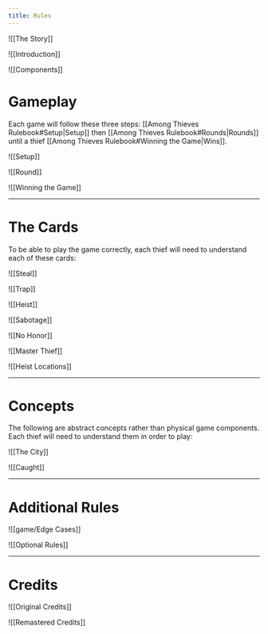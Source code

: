 ```yaml
---
title: Rules
---
```

![[The Story]]

![[Introduction]]

![[Components]]

# Gameplay
Each game will follow these three steps: [[Among Thieves Rulebook#Setup|Setup]] then [[Among Thieves Rulebook#Rounds|Rounds]] until a thief [[Among Thieves Rulebook#Winning the Game|Wins]].

![[Setup]]

![[Round]]

![[Winning the Game]]

---

# The Cards
To be able to play the game correctly, each thief will need to understand each of these cards:

![[Steal]]

![[Trap]]

![[Heist]]

![[Sabotage]]

![[No Honor]]

![[Master Thief]]

![[Heist Locations]]

---

# Concepts
The following are abstract concepts rather than physical game components. Each thief will need to understand them in order to play:

![[The City]]

![[Caught]]

---

# Additional Rules
![[game/Edge Cases]]

![[Optional Rules]]

---

# Credits
![[Original Credits]]

![[Remastered Credits]]
